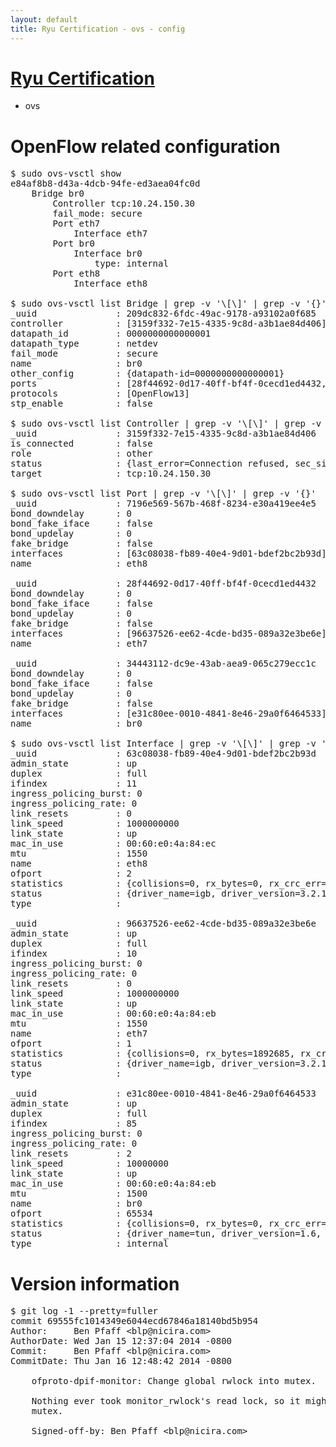 ```yaml
---
layout: default
title: Ryu Certification - ovs - config
---
```

# [Ryu Certification](http://osrg.github.io/ryu/certification.html)
* ovs 

# OpenFlow related configuration
<pre>
$ sudo ovs-vsctl show
e84af8b8-d43a-4dcb-94fe-ed3aea04fc0d
    Bridge br0
        Controller tcp:10.24.150.30
        fail_mode: secure
        Port eth7
            Interface eth7
        Port br0
            Interface br0
                type: internal
        Port eth8
            Interface eth8

$ sudo ovs-vsctl list Bridge | grep -v '\[\]' | grep -v '{}'
_uuid               : 209dc832-6fdc-49ac-9178-a93102a0f685
controller          : [3159f332-7e15-4335-9c8d-a3b1ae84d406]
datapath_id         : 0000000000000001
datapath_type       : netdev
fail_mode           : secure
name                : br0
other_config        : {datapath-id=0000000000000001}
ports               : [28f44692-0d17-40ff-bf4f-0cecd1ed4432, 34443112-dc9e-43ab-aea9-065c279ecc1c, 7196e569-567b-468f-8234-e30a419ee4e5]
protocols           : [OpenFlow13]
stp_enable          : false

$ sudo ovs-vsctl list Controller | grep -v '\[\]' | grep -v '{}'
_uuid               : 3159f332-7e15-4335-9c8d-a3b1ae84d406
is_connected        : false
role                : other
status              : {last_error=Connection refused, sec_since_connect=302, sec_since_disconnect=3, state=BACKOFF}
target              : tcp:10.24.150.30

$ sudo ovs-vsctl list Port | grep -v '\[\]' | grep -v '{}'
_uuid               : 7196e569-567b-468f-8234-e30a419ee4e5
bond_downdelay      : 0
bond_fake_iface     : false
bond_updelay        : 0
fake_bridge         : false
interfaces          : [63c08038-fb89-40e4-9d01-bdef2bc2b93d]
name                : eth8

_uuid               : 28f44692-0d17-40ff-bf4f-0cecd1ed4432
bond_downdelay      : 0
bond_fake_iface     : false
bond_updelay        : 0
fake_bridge         : false
interfaces          : [96637526-ee62-4cde-bd35-089a32e3be6e]
name                : eth7

_uuid               : 34443112-dc9e-43ab-aea9-065c279ecc1c
bond_downdelay      : 0
bond_fake_iface     : false
bond_updelay        : 0
fake_bridge         : false
interfaces          : [e31c80ee-0010-4841-8e46-29a0f6464533]
name                : br0

$ sudo ovs-vsctl list Interface | grep -v '\[\]' | grep -v '{}'
_uuid               : 63c08038-fb89-40e4-9d01-bdef2bc2b93d
admin_state         : up
duplex              : full
ifindex             : 11
ingress_policing_burst: 0
ingress_policing_rate: 0
link_resets         : 0
link_speed          : 1000000000
link_state          : up
mac_in_use          : 00:60:e0:4a:84:ec
mtu                 : 1550
name                : eth8
ofport              : 2
statistics          : {collisions=0, rx_bytes=0, rx_crc_err=0, rx_dropped=0, rx_errors=0, rx_frame_err=0, rx_over_err=0, rx_packets=0, tx_bytes=592124, tx_dropped=0, tx_errors=0, tx_packets=6380}
status              : {driver_name=igb, driver_version=3.2.10-k, firmware_version=3.10-0}
type                : 

_uuid               : 96637526-ee62-4cde-bd35-089a32e3be6e
admin_state         : up
duplex              : full
ifindex             : 10
ingress_policing_burst: 0
ingress_policing_rate: 0
link_resets         : 0
link_speed          : 1000000000
link_state          : up
mac_in_use          : 00:60:e0:4a:84:eb
mtu                 : 1550
name                : eth7
ofport              : 1
statistics          : {collisions=0, rx_bytes=1892685, rx_crc_err=0, rx_dropped=0, rx_errors=0, rx_frame_err=0, rx_over_err=0, rx_packets=19140, tx_bytes=0, tx_dropped=0, tx_errors=0, tx_packets=0}
status              : {driver_name=igb, driver_version=3.2.10-k, firmware_version=3.10-0}
type                : 

_uuid               : e31c80ee-0010-4841-8e46-29a0f6464533
admin_state         : up
duplex              : full
ifindex             : 85
ingress_policing_burst: 0
ingress_policing_rate: 0
link_resets         : 2
link_speed          : 10000000
link_state          : up
mac_in_use          : 00:60:e0:4a:84:eb
mtu                 : 1500
name                : br0
ofport              : 65534
statistics          : {collisions=0, rx_bytes=0, rx_crc_err=0, rx_dropped=0, rx_errors=0, rx_frame_err=0, rx_over_err=0, rx_packets=0, tx_bytes=0, tx_dropped=0, tx_errors=0, tx_packets=0}
status              : {driver_name=tun, driver_version=1.6, firmware_version=N/A}
type                : internal
</pre>

# Version information
<pre>
$ git log -1 --pretty=fuller
commit 69555fc1014349e6044ecd67846a18140bd5b954
Author:     Ben Pfaff &lt;blp@nicira.com&gt;
AuthorDate: Wed Jan 15 12:37:04 2014 -0800
Commit:     Ben Pfaff &lt;blp@nicira.com&gt;
CommitDate: Thu Jan 16 12:48:42 2014 -0800

    ofproto-dpif-monitor: Change global rwlock into mutex.
    
    Nothing ever took monitor_rwlock's read lock, so it might as well be a
    mutex.
    
    Signed-off-by: Ben Pfaff &lt;blp@nicira.com&gt;
</pre>
